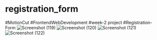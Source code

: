 # registration_form
#MotionCut #FrontendWebDevelopment #week-2 project #Registration-Form
![Screenshot (119)](https://github.com/tmounika543/registration_form/assets/166041902/4fae4eaf-4a94-4d58-9cac-804f167ab4a6)
![Screenshot (120)](https://github.com/tmounika543/registration_form/assets/166041902/28264989-fd19-43dd-8424-85cf144827cf)
![Screenshot (121)](https://github.com/tmounika543/registration_form/assets/166041902/3a6f42ee-162c-4c07-a00b-ffea94fda2d0)
![Screenshot (122)](https://github.com/tmounika543/registration_form/assets/166041902/2a0232c5-aafe-4b56-ac81-e33f98d1c322)

